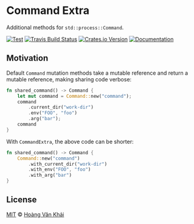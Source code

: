 # Command Extra

Additional methods for `std::process::Command`.

[![Test](https://github.com/KSXGitHub/command-extra/workflows/Test/badge.svg)](https://github.com/KSXGitHub/command-extra/actions?query=workflow%3ATest)
[![Travis Build Status](https://img.shields.io/travis/KSXGitHub/command-extra/master?label=build&logo=travis)](https://travis-ci.org/KSXGitHub/command-extra)
[![Crates.io Version](https://img.shields.io/crates/v/command-extra?logo=rust)](https://crates.io/crates/command-extra)
[![Documentation](https://docs.rs/command-extra/badge.svg)](https://docs.rs/command-extra)

## Motivation

Default `Command` mutation methods take a mutable reference and return a mutable reference, making sharing code verbose:

```rust
fn shared_command() -> Command {
    let mut command = Command::new("command");
    command
        .current_dir("work-dir")
        .env("FOO", "foo")
        .arg("bar");
    command
}
```

With `CommandExtra`, the above code can be shorter:

```rust
fn shared_command() -> Command {
    Command::new("command")
        .with_current_dir("work-dir")
        .with_env("FOO", "foo")
        .with_arg("bar")
}
```

## License

[MIT](https://git.io/JTmyt) © [Hoàng Văn Khải](https://KSXGitHub.github.io/)
